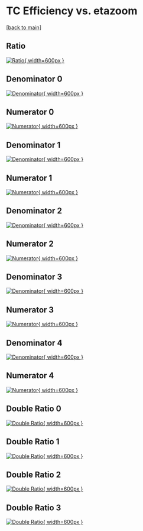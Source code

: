 # TC Efficiency vs. etazoom

[[back to main](./)]



## Ratio

[![Ratio](../mtv/var/TC_vtr_11_-1_eff_etazoom.png){ width=600px }](../mtv/var/TC_vtr_11_-1_eff_etazoom.pdf)

## Denominator 0

[![Denominator](../mtv/den/TC_vtr_11_-1_eff_etazoom_den0.png){ width=600px }](../mtv/den/TC_vtr_11_-1_eff_etazoom_den0.pdf)

## Numerator 0

[![Numerator](../mtv/num/TC_vtr_11_-1_eff_etazoom_num0.png){ width=600px }](../mtv/num/TC_vtr_11_-1_eff_etazoom_num0.pdf)

## Denominator 1

[![Denominator](../mtv/den/TC_vtr_11_-1_eff_etazoom_den1.png){ width=600px }](../mtv/den/TC_vtr_11_-1_eff_etazoom_den1.pdf)

## Numerator 1

[![Numerator](../mtv/num/TC_vtr_11_-1_eff_etazoom_num1.png){ width=600px }](../mtv/num/TC_vtr_11_-1_eff_etazoom_num1.pdf)

## Denominator 2

[![Denominator](../mtv/den/TC_vtr_11_-1_eff_etazoom_den2.png){ width=600px }](../mtv/den/TC_vtr_11_-1_eff_etazoom_den2.pdf)

## Numerator 2

[![Numerator](../mtv/num/TC_vtr_11_-1_eff_etazoom_num2.png){ width=600px }](../mtv/num/TC_vtr_11_-1_eff_etazoom_num2.pdf)

## Denominator 3

[![Denominator](../mtv/den/TC_vtr_11_-1_eff_etazoom_den3.png){ width=600px }](../mtv/den/TC_vtr_11_-1_eff_etazoom_den3.pdf)

## Numerator 3

[![Numerator](../mtv/num/TC_vtr_11_-1_eff_etazoom_num3.png){ width=600px }](../mtv/num/TC_vtr_11_-1_eff_etazoom_num3.pdf)

## Denominator 4

[![Denominator](../mtv/den/TC_vtr_11_-1_eff_etazoom_den4.png){ width=600px }](../mtv/den/TC_vtr_11_-1_eff_etazoom_den4.pdf)

## Numerator 4

[![Numerator](../mtv/num/TC_vtr_11_-1_eff_etazoom_num4.png){ width=600px }](../mtv/num/TC_vtr_11_-1_eff_etazoom_num4.pdf)

## Double Ratio 0

[![Double Ratio](../mtv/ratio/TC_vtr_11_-1_eff_etazoom_ratio0.png){ width=600px }](../mtv/ratio/TC_vtr_11_-1_eff_etazoom_ratio0.pdf)

## Double Ratio 1

[![Double Ratio](../mtv/ratio/TC_vtr_11_-1_eff_etazoom_ratio1.png){ width=600px }](../mtv/ratio/TC_vtr_11_-1_eff_etazoom_ratio1.pdf)

## Double Ratio 2

[![Double Ratio](../mtv/ratio/TC_vtr_11_-1_eff_etazoom_ratio2.png){ width=600px }](../mtv/ratio/TC_vtr_11_-1_eff_etazoom_ratio2.pdf)

## Double Ratio 3

[![Double Ratio](../mtv/ratio/TC_vtr_11_-1_eff_etazoom_ratio3.png){ width=600px }](../mtv/ratio/TC_vtr_11_-1_eff_etazoom_ratio3.pdf)

